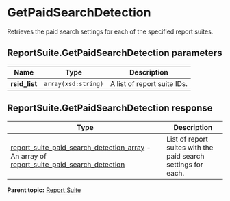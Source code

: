 # GetPaidSearchDetection

Retrieves the paid search settings for each of the specified report suites.

## ReportSuite.GetPaidSearchDetection parameters

|Name|Type|Description|
|----|----|-----------|
| **rsid_list** | `array(xsd:string)` |A list of report suite IDs.|

## ReportSuite.GetPaidSearchDetection response

|Type|Description|
|----|-----------|
| [report_suite_paid_search_detection_array](../../data_types/r_report_suite_paid_search_detection_array.md#) - An array of [report_suite_paid_search_detection](../../data_types/r_report_suite_paid_search_detection.md#)|List of report suites with the paid search settings for each.|

**Parent topic:** [Report Suite](../../methods/report_suite/r_methods_reportsuite.md)

